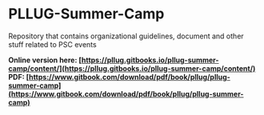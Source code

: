 # PLLUG-Summer-Camp
Repository that contains organizational guidelines, document and other stuff related to PSC events

**Online version here: [https://pllug.gitbooks.io/pllug-summer-camp/content/](https://pllug.gitbooks.io/pllug-summer-camp/content/)**
**PDF: [https://www.gitbook.com/download/pdf/book/pllug/pllug-summer-camp](https://www.gitbook.com/download/pdf/book/pllug/pllug-summer-camp)**
